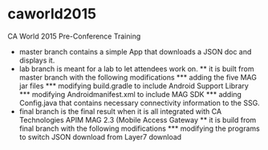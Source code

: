 # caworld2015
CA World 2015 Pre-Conference Training

* master branch contains a simple App that downloads a JSON doc and displays it.
* lab branch is meant for a lab to let attendees work on.
** it is built from master branch with the following modifications
*** adding the five MAG jar files
*** modifying build.gradle to include Android Support Library
*** modifying Androidmanifest.xml to include MAG SDK
*** adding Config.java that contains necessary connectivity information to the SSG.
* final branch is the final result when it is all integrated with CA Technologies APIM MAG 2.3 (Mobile Access Gateway
** it is build from final branch with the following modifications
*** modifying the programs to switch JSON download from Layer7 download

